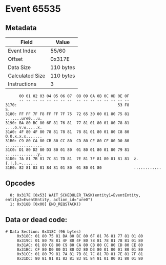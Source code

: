 # Event 65535

## Metadata

| Field           | Value     |
|-----------------|-----------|
| Event Index     | 55/60     |
| Offset          | 0x317E    |
| Data Size       | 110 bytes |
| Calculated Size | 110 bytes |
| Instructions    | 3         |

```
      00 01 02 03 04 05 06 07  08 09 0A 0B 0C 0D 0E 0F
      -- -- -- -- -- -- -- --  -- -- -- -- -- -- -- --
3170:                                            53 F8                S.
3180: FF FF 7F F8 FF FF 7F 75  72 65 30 00 01 80 75 81  .......ure0...u.
3190: BA 80 BC 80 6F 81 76 81  77 81 01 80 01 80 78 81  ....o.v.w.....x.
31A0: 4F 80 4F 80 78 81 78 81  78 81 01 80 01 80 C8 80  O.O.x.x.x.......
31B0: C9 80 CA 80 CB 80 CC 80  CD 80 CE 80 CF 80 D0 80  ................
31C0: D1 80 D2 80 D3 80 01 80  01 80 01 80 01 80 79 81  ..............y.
31D0: 7A 81 7B 81 7C 81 7D 81  7E 81 7F 81 80 81 81 81  z.{.|.}.~.......
31E0: 82 81 83 81 84 81 01 80  01 80 01 80              ............    
```

## Opcodes

```
  0: 0x317E [0x53] WAIT_SCHEDULER_TASK(entity1=EventEntity, entity2=EventEntity, action_id="ure0")
  1: 0x318B [0x00] END_REQSTACK()
```

## Data or dead code:

```
# Data Section: 0x318C (96 bytes)
     0x318C: 01 80 75 81 BA 80 BC 80 6F 81 76 81 77 81 01 80
     0x319C: 01 80 78 81 4F 80 4F 80 78 81 78 81 78 81 01 80
     0x31AC: 01 80 C8 80 C9 80 CA 80 CB 80 CC 80 CD 80 CE 80
     0x31BC: CF 80 D0 80 D1 80 D2 80 D3 80 01 80 01 80 01 80
     0x31CC: 01 80 79 81 7A 81 7B 81 7C 81 7D 81 7E 81 7F 81
     0x31DC: 80 81 81 81 82 81 83 81 84 81 01 80 01 80 01 80
```